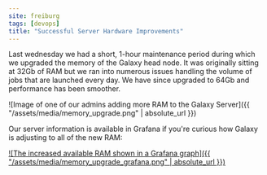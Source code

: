 ```yaml
---
site: freiburg
tags: [devops]
title: "Successful Server Hardware Improvements"
---
```


Last wednesday we had a short, 1-hour maintenance period during which we
upgraded the memory of the Galaxy head node. It was originally sitting at 32Gb
of RAM but we ran into numerous issues handling the volume of jobs that are
launched every day. We have since upgraded to 64Gb and performance has been
smoother.

![Image of one of our admins adding more RAM to the Galaxy Server]({{ "/assets/media/memory_upgrade.png" | absolute_url  }})

Our server information is available in Grafana if you're curious how Galaxy is adjusting to all of the new RAM:

[![The increased available RAM shown in a Grafana graph]({{ "/assets/media/memory_upgrade_grafana.png" | absolute_url  }})](https://grafana.denbi.uni-freiburg.de/dashboard/db/galaxy-node-detail?orgId=1&from=now-3h&to=now)
